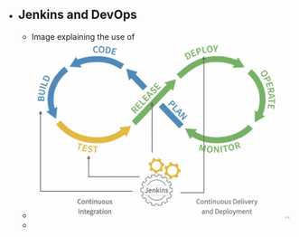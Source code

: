 - ## Jenkins and DevOps
	- Image explaining the use of
	- ![image.png](../assets/image_1659967471696_0.png)
	-